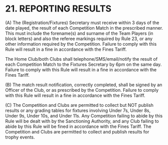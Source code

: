 # 21. REPORTING RESULTS
(A) The (Registration/Fixtures) Secretary must receive within 3 days of the date played, the result of each Competition Match in the prescribed manner. This must include the forename(s) and surname of the Team Players (in block letters) and also the referee markings required by Rule 23, or any other information required by the Competition. Failure to comply with this Rule will result in a fine in accordance with the Fines Tariff.

The Home Club/both Clubs shall telephone/SMS/email/notify the result of each Competition Match to the Fixtures Secretary by 6pm on the same day. Failure to comply with this Rule will result in a fine in accordance with the Fines Tariff.

(B)	The match result notification, correctly completed, shall be signed by an Officer of the Club, or as prescribed by the Competition. Failure to comply with this Rule will result in a fine in accordance with the Fines Tariff.

(C)	The Competition and Clubs are permitted to collect but NOT publish results or any grading tables for fixtures involving Under 7s, Under 8s, Under 9s, Under 10s, and Under 11s. Any Competition failing to abide by this Rule will be dealt with by the Sanctioning Authority, and any Club failing to abide by this Rule will be fined in accordance with the Fines Tariff. The Competition and Clubs are permitted to collect and publish results for trophy events.
